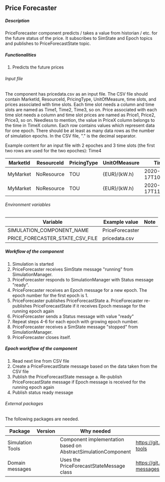 ## **Price Forecaster**

##### Description

PriceForecaster component predicts / takes a value from historian / etc. for the future status of the price. It subscribes to SimState and Epoch topics and publishes to PriceForecastState topic. 

##### Functionalities

1. Predicts the future prices

###### Input file

The component has pricedata.csv as an input file. The CSV file should contain MarketId, ResourceId, PricingType, UnitOfMeasure, time slots, and prices associated with time slots. Each time slot needs a column and time slots are named as Time1, Time2, Time3, so on. Price associated with each time slot needs a column and time slot prices are named as Price1, Price2, Price3, so on. Needless to mention, the value in PriceX column belongs to the time in TimeX column. Each row contains values which represent data for one epoch. There should be at least as many data rows as the number of simulation epochs. In the CSV file, "." is the decimal separator.

Example content for an input file with 2 epoches and 3 time slots (the first two rows are used for the two epoches):
							Time4	

| MarketId | ResourceId | PricingType | UnitOfMeasure | Time1 | Time2 | Time3 | Price1 | Price2 | Price3 |
| --- | --- | --- | --- | --- | --- | --- | --- | --- | --- |
| MyMarket | NoResource | TOU | {EUR}/(kW.h) | 2020-02-17T10:00:00Z | 2020-02-17T11:00:00Z | 2020-02-17T12:00:00Z | 14.3 | 15.8 | 15.8 |
| MyMarket | NoResource | TOU | {EUR}/(kW.h) | 2020-02-17T11:00:00Z | 2020-02-17T12:00:00Z | 2020-02-17T13:00:00Z | 15.8 | 15.7 | 14.9 |

###### Environment variables

| Variable | Example value | Note |
| --- | --- | --- |
| SIMULATION_COMPONENT_NAME | PriceForecaster | |
| PRICE_FORECASTER_STATE_CSV_FILE | pricedata.csv | |

##### Workflow of the component

1. Simulation is started
2. PriceForecaster receives SimState message "running" from SimulationManager.
3. PriceForecaster responds to SimulationManager with Status message "ready".
4. PriceForecaster receives an Epoch message for a new epoch. The epoch number for the first epoch is 1.
5. PriceForecaster publishes PriceForecastState
    a. PriceForecaster re-publishes PriceForecastState if it receives Epoch message for the running epoch again
6. PriceForecaster sends a Status message with value "ready"
7. Repeat steps 4-6 for each epoch with growing epoch number.
8. PriceForecaster receives a SimState message "stopped" from SimulationManager.
9. PriceForecaster closes itself.

##### Epoch workflow of the component

1. Read next line from CSV file
2. Create a PriceForecastState message based on the data taken from the CSV file
3. Publish the PriceForecastState message
    a. Re-publish PriceForecastState message if Epoch message is received for the running epoch again
4. Publish status ready message

###### External packages

The following packages are needed.

| Package | Version | Why needed | URL |
| --- | --- | --- | --- |
| Simulation Tools | | Component implementation based on AbstractSimulationComponent | https://git.ain.rd.tut.fi/procemplus/simulation-tools |
| Domain messages | | Uses the PriceForecastStateMessage class | https://git.ain.rd.tut.fi/procemplus/domain-messages |
